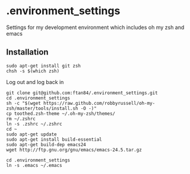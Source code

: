 # .environment_settings
Settings for my development environment which includes oh my zsh and emacs

## Installation
```
sudo apt-get install git zsh
chsh -s $(which zsh)
```
Log out and log back in
```
git clone git@github.com:ftan84/.environment_settings.git
cd .environment_settings
sh -c "$(wget https://raw.github.com/robbyrussell/oh-my-zsh/master/tools/install.sh -O -)"
cp toothed.zsh-theme ~/.oh-my-zsh/themes/
rm ~/.zshrc
ln -s .zshrc ~/.zshrc
cd ~
sudo apt-get update
sudo apt-get install build-essential
sudo apt-get build-dep emacs24
wget http://ftp.gnu.org/gnu/emacs/emacs-24.5.tar.gz

cd .environment_settings
ln -s .emacs ~/.emacs
```
